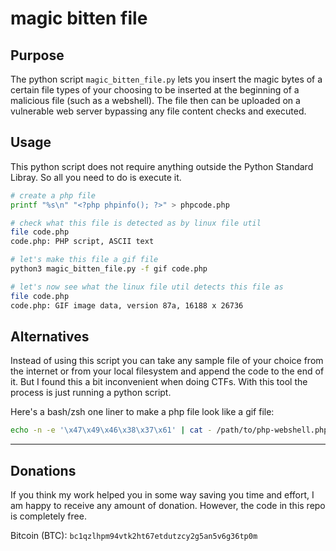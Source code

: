 # magic bitten file

## Purpose

The python script `magic_bitten_file.py` lets you insert the magic bytes of a certain file types of your choosing to be inserted at the beginning of a malicious file (such as a webshell). The file then can be uploaded on a vulnerable web server bypassing any file content checks and executed.

## Usage

This python script does not require anything outside the Python Standard Libray. So all you need to do is execute it.

```bash
# create a php file
printf "%s\n" "<?php phpinfo(); ?>" > phpcode.php

# check what this file is detected as by linux file util
file code.php
code.php: PHP script, ASCII text

# let's make this file a gif file
python3 magic_bitten_file.py -f gif code.php

# let's now see what the linux file util detects this file as
file code.php
code.php: GIF image data, version 87a, 16188 x 26736
```

## Alternatives

Instead of using this script you can take any sample file of your choice from the internet or from your local filesystem and append the code to the end of it. But I found this a bit inconvenient when doing CTFs. With this tool the process is just running a python script.

Here's a bash/zsh one liner to make a php file look like a gif file:
```bash
echo -n -e '\x47\x49\x46\x38\x37\x61' | cat - /path/to/php-webshell.php > image.gif
```

---

## Donations

If you think my work helped you in some way saving you time and effort, I am happy to receive any amount of donation. However, the code in this repo is completely free.

Bitcoin (BTC): `bc1qzlhpm94vtk2ht67etdutzcy2g5an5v6g36tp0m`
